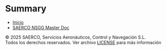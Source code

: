 # Summary

* [Inicio](README.md)
* [SAERCO NSGG Master Doc](SAERCO-NSGG-MASTER-DOC.md)

© 2025 SAERCO, Servicios Aeronáuticos, Control y Navegación S.L.  
Todos los derechos reservados. Ver archivo [LICENSE](./LICENSE) para más información
